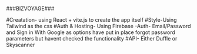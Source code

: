 ###BIZVOYAGE###

#Creatation- using React + vite.js to create the app itself
#Style-Using Tailwind as the css
#Auth & Hosting- Using Firebase 
        -Auth- Email/Password and Sign in With Google as options
                have put in place forgot password parameters but havent checked the functionality
#API- Either Duffle or Skyscanner



